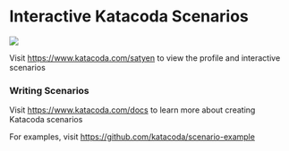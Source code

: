 # Interactive Katacoda Scenarios

[![](http://shields.katacoda.com/katacoda/satyen/count.svg)](https://www.katacoda.com/satyen "Get your profile on Katacoda.com")

Visit https://www.katacoda.com/satyen to view the profile and interactive scenarios

### Writing Scenarios
Visit https://www.katacoda.com/docs to learn more about creating Katacoda scenarios

For examples, visit https://github.com/katacoda/scenario-example
